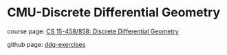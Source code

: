 # CMU-Discrete Differential Geometry

course page: [CS 15-458/858: Discrete Differential Geometry](https://brickisland.net/DDGSpring2021/)

github page: [ddg-exercises](https://github.com/geometrycollective/ddg-exercises)
